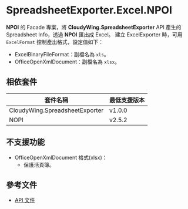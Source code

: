 # SpreadsheetExporter.Excel.NPOI
**NPOI** 的 Facade 專案，將 **CloudyWing.SpreadsheetExporter** API 產生的 Spreadsheet Info，透過 **NPOI** 匯出成 Excel。
建立 ExcelExporter 時，可用 `ExcelFormat` 控制產出格式，設定值如下：
* ExcelBinaryFileFormat：副檔名為 `xls`。
* OfficeOpenXmlDocument：副檔名為 `xlsx`。

## 相依套件
| 套件名稱 | 最低支援版本 |
|-|-|
| CloudyWing.SpreadsheetExporter | v1.0.0 |
| NOPI | v2.5.2 |

## 不支援功能
* OfficeOpenXmlDocument 格式(xlsx)：
    * 保護活頁簿。

## 參考文件
* [API 文件](../../docs/API/Excel/NPOI/CloudyWing.SpreadsheetExporter.Excel.NPOI.md)
